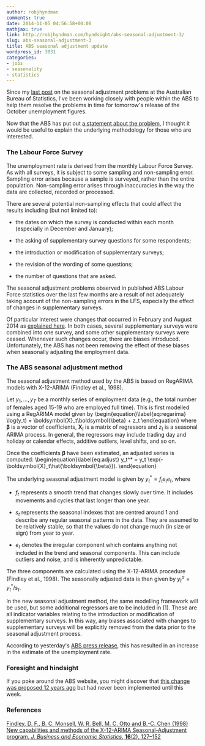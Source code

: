 ```yaml
---
author: robjhyndman
comments: true
date: 2014-11-05 04:56:58+00:00
mathjax: true
link: http://robjhyndman.com/hyndsight/abs-seasonal-adjustment-3/
slug: abs-seasonal-adjustment-3
title: ABS seasonal adjustment update
wordpress_id: 3031
categories:
- jobs
- seasonality
- statistics
---
```


Since my [last post](http://robjhyndman.com/hyndsight/abs-seasonal-adjustment-2) on the seasonal adjustment problems at the Australian Bureau of Statistics, I've been working closely with people within the ABS to help them resolve the problems in time for tomorrow's release of the October unemployment figures.

Now that the ABS has put out [a statement about the problem](http://www.abs.gov.au/websitedbs/D3310114.nsf/Home/Statement+on+the+Labour+Force+estimates), I thought it would be useful to explain the underlying methodology for those who are interested.<!-- more -->



### The Labour Force Survey



The unemployment rate is derived from the monthly Labour Force Survey. As with all surveys, it is subject to some sampling and non-sampling error. Sampling error arises because a sample is surveyed, rather than the entire population. Non-sampling error arises through inaccuracies in the way the data are collected, recorded or processed.

There are several potential non-sampling effects that could affect the results including (but not limited to):




  
  * the dates on which the survey is conducted within each month (especially in December and January);

  
  * the asking of supplementary survey questions for some respondents;

  
  * the introduction or modification of supplementary surveys;

  
  * the revision of the wording of some questions;

  
  * the number of questions that are asked.



The seasonal adjustment problems observed in published ABS Labour Force statistics over the last few months are a result of not adequately taking account of the non-sampling errors in the LFS, especially the effect of changes in supplementary surveys.

Of particular interest were changes that occurred in February and August 2014 as [explained here](http://www.abs.gov.au/AUSSTATS/abs@.nsf/Previousproducts/6202.0Main%20Features3Jan%202013?opendocument&tabname=Summary&prodno=6202.0&issue=Jan%202013&num=&view=). In both cases, several supplementary surveys were combined into one survey, and some other supplementary surveys were ceased. Whenever such changes occur, there are biases introduced. Unfortunately, the ABS has not been removing the effect of these biases when seasonally adjusting the employment data.



### The ABS seasonal adjustment method



The seasonal adjustment method used by the ABS is based on RegARIMA models with X-12-ARIMA (Findley et al., 1998).

Let $y_1,\dots,y_T$ be a monthly series of employment data (e.g., the total number of females aged 15-19 who are employed full time). This is first modelled using a RegARIMA model given by
\begin{equation}\label{eq:regarima}
\log(y_t) = \boldsymbol{X}_t\boldsymbol{\beta} + z_t
\end{equation}
where $\boldsymbol{\beta}$ is a vector of coefficients, $\boldsymbol{X}_t$ is a matrix of regressors and $z_t$ is a seasonal ARIMA process. In general, the regressors may include trading day and holiday or calendar effects, additive outliers, level shifts, and so on.

Once the coefficients $\boldsymbol{\beta}$ have been estimated, an adjusted series is computed:
\begin{equation}\label{eq:adjust}
y_t^* = y_t \exp(-\boldsymbol{X}_t\hat{\boldsymbol{\beta}}).
\end{equation}

The underlying seasonal adjustment model is given by $y_t^* = f_t s_t e_t$, where




  
  * $f_t$ represents a smooth trend that changes slowly over time. It includes movements and cycles that last longer than one year.

  
  * $s_t$ represents the seasonal indexes that are centred around 1 and describe any regular seasonal patterns in the data. They are assumed to be relatively stable, so that the values do not change much (in size or sign) from year to year.

  
  * $e_t$ denotes the irregular component which contains anything not included in the trend and seasonal components. This can include outliers and noise, and is inherently unpredictable.



The three components are calculated using the X-12-ARIMA procedure (Findley et al., 1998). The seasonally adjusted data is then given by $y_t^a = y_t^* / s_t$.

In the new seasonal adjustment method, the same modelling framework will be used, but some additional regressors are to be included in (1). These are all indicator variables relating to the introduction or modification of supplementary surveys. In this way, any biases associated with changes to supplementary surveys will be explicitly removed from the data prior to the seasonal adjustment process.

According to yesterday's [ABS press release](http://www.abs.gov.au/websitedbs/D3310114.nsf/Home/Statement+on+the+Labour+Force+estimates), this has resulted in an increase in the estimate of the unemployment rate.



### Foresight and hindsight



If you poke around the ABS website, you might discover that [this change was proposed 12 years ago](http://www.abs.gov.au//Ausstats/abs@.nsf/7d12b0f6763c78caca257061001cc588/753755a1062bbe0cca257130000af79b!OpenDocument) but had never been implemented until this week.



### References



[Findley, D. F., B. C. Monsell, W. R. Bell, M. C. Otto and B.-C. Chen (1998) New capabilities and methods of the X-12-ARIMA Seasonal-Adjustment program, _J. Business and Economic Statistics_, **16**(2), 127–152](http://www.jstor.org/stable/1392565)
